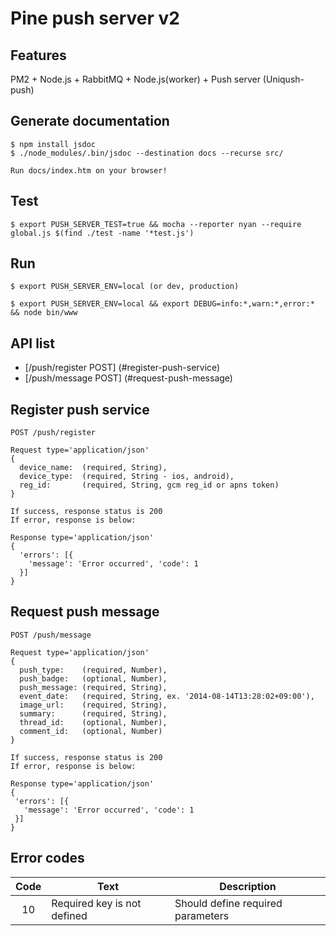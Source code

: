 Pine push server v2
====================

Features
---------

PM2 + Node.js + RabbitMQ + Node.js(worker) + Push server (Uniqush-push)


Generate documentation
-----------------------

    $ npm install jsdoc
    $ ./node_modules/.bin/jsdoc --destination docs --recurse src/
    
    Run docs/index.htm on your browser!
    
    
Test
-----

    $ export PUSH_SERVER_TEST=true && mocha --reporter nyan --require global.js $(find ./test -name '*test.js') 


Run
----

    $ export PUSH_SERVER_ENV=local (or dev, production)
    
    $ export PUSH_SERVER_ENV=local && export DEBUG=info:*,warn:*,error:* && node bin/www
    
    
API list
---------
* [/push/register POST] (#register-push-service)
* [/push/message  POST] (#request-push-message)


    
Register push service
----------------------

    POST /push/register

    Request type='application/json'
    {
      device_name:  (required, String),
      device_type:  (required, String - ios, android),
      reg_id:       (required, String, gcm reg_id or apns token)
    }
    
    If success, response status is 200
    If error, response is below:
    
    Response type='application/json'
    {
      'errors': [{
        'message': 'Error occurred', 'code': 1
      }]
    }


Request push message
---------------------

    POST /push/message

    Request type='application/json'
    {
      push_type:    (required, Number),
      push_badge:   (optional, Number),
      push_message: (required, String),
      event_date:   (required, String, ex. '2014-08-14T13:28:02+09:00'),
      image_url:    (required, String),
      summary:      (required, String),
      thread_id:    (optional, Number),
      comment_id:   (optional, Number)
    }
    
    If success, response status is 200
    If error, response is below:
    
    Response type='application/json'
    {
     'errors': [{
       'message': 'Error occurred', 'code': 1
     }]
    }


Error codes
------------

| Code | Text                                | Description                                                           |
|:----:| ----------------------------------- | --------------------------------------------------------------------- |
| 10   | Required key is not defined         | Should define required parameters                                     |